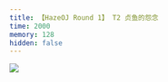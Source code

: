 ```yaml
---
title: 【HazeOJ Round 1】 T2 贞鱼的怨念
time: 2000
memory: 128
hidden: false
---
```


![](http://ww1.sinaimg.cn/large/618359cbgy1fl2ur1dwd5j20wg1f4al7.jpg)
